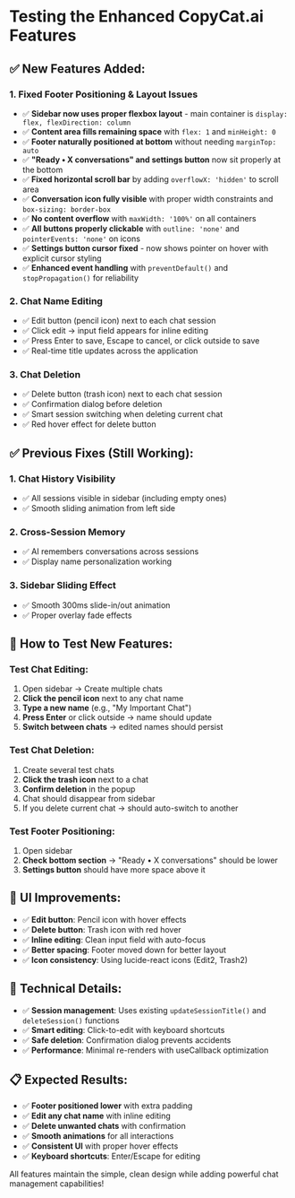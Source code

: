 # Testing the Enhanced CopyCat.ai Features

## ✅ New Features Added:

### 1. **Fixed Footer Positioning & Layout Issues**
- ✅ **Sidebar now uses proper flexbox layout** - main container is `display: flex, flexDirection: column`
- ✅ **Content area fills remaining space** with `flex: 1` and `minHeight: 0`
- ✅ **Footer naturally positioned at bottom** without needing `marginTop: auto`
- ✅ **"Ready • X conversations" and settings button** now sit properly at the bottom
- ✅ **Fixed horizontal scroll bar** by adding `overflowX: 'hidden'` to scroll area
- ✅ **Conversation icon fully visible** with proper width constraints and `box-sizing: border-box`
- ✅ **No content overflow** with `maxWidth: '100%'` on all containers
- ✅ **All buttons properly clickable** with `outline: 'none'` and `pointerEvents: 'none'` on icons
- ✅ **Settings button cursor fixed** - now shows pointer on hover with explicit cursor styling
- ✅ **Enhanced event handling** with `preventDefault()` and `stopPropagation()` for reliability

### 2. **Chat Name Editing**
- ✅ Edit button (pencil icon) next to each chat session
- ✅ Click edit → input field appears for inline editing
- ✅ Press Enter to save, Escape to cancel, or click outside to save
- ✅ Real-time title updates across the application

### 3. **Chat Deletion**
- ✅ Delete button (trash icon) next to each chat session
- ✅ Confirmation dialog before deletion
- ✅ Smart session switching when deleting current chat
- ✅ Red hover effect for delete button

## ✅ Previous Fixes (Still Working):

### 1. **Chat History Visibility**
- ✅ All sessions visible in sidebar (including empty ones)
- ✅ Smooth sliding animation from left side

### 2. **Cross-Session Memory**
- ✅ AI remembers conversations across sessions
- ✅ Display name personalization working

### 3. **Sidebar Sliding Effect** 
- ✅ Smooth 300ms slide-in/out animation
- ✅ Proper overlay fade effects

## 🧪 **How to Test New Features:**

### **Test Chat Editing:**
1. Open sidebar → Create multiple chats
2. **Click the pencil icon** next to any chat name
3. **Type a new name** (e.g., "My Important Chat")
4. **Press Enter** or click outside → name should update
5. **Switch between chats** → edited names should persist

### **Test Chat Deletion:**
1. Create several test chats
2. **Click the trash icon** next to a chat
3. **Confirm deletion** in the popup
4. Chat should disappear from sidebar
5. If you delete current chat → should auto-switch to another

### **Test Footer Positioning:**
1. Open sidebar
2. **Check bottom section** → "Ready • X conversations" should be lower
3. **Settings button** should have more space above it

## 🎨 **UI Improvements:**

- ✅ **Edit button**: Pencil icon with hover effects
- ✅ **Delete button**: Trash icon with red hover
- ✅ **Inline editing**: Clean input field with auto-focus
- ✅ **Better spacing**: Footer moved down for better layout
- ✅ **Icon consistency**: Using lucide-react icons (Edit2, Trash2)

## 🔧 **Technical Details:**

- ✅ **Session management**: Uses existing `updateSessionTitle()` and `deleteSession()` functions
- ✅ **Smart editing**: Click-to-edit with keyboard shortcuts
- ✅ **Safe deletion**: Confirmation dialog prevents accidents
- ✅ **Performance**: Minimal re-renders with useCallback optimization

## 📋 **Expected Results:**

- ✅ **Footer positioned lower** with extra padding
- ✅ **Edit any chat name** with inline editing
- ✅ **Delete unwanted chats** with confirmation
- ✅ **Smooth animations** for all interactions
- ✅ **Consistent UI** with proper hover effects
- ✅ **Keyboard shortcuts**: Enter/Escape for editing

All features maintain the simple, clean design while adding powerful chat management capabilities!